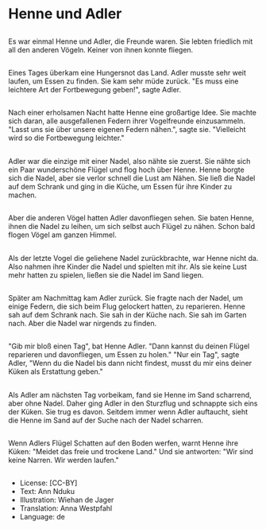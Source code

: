 # Henne und Adler

##
Es war einmal Henne und Adler, die Freunde waren. Sie lebten friedlich mit all den anderen Vögeln. Keiner von ihnen konnte fliegen.

##
Eines Tages überkam eine Hungersnot das Land. Adler musste sehr weit laufen, um Essen zu finden. Sie kam sehr müde zurück. "Es muss eine leichtere Art der Fortbewegung geben!", sagte Adler.

##
Nach einer erholsamen Nacht hatte Henne eine großartige Idee. Sie machte sich daran, alle ausgefallenen Federn ihrer Vogelfreunde einzusammeln. "Lasst uns sie über unsere eigenen Federn nähen.", sagte sie. "Vielleicht wird so die Fortbewegung leichter."

##
Adler war die einzige mit einer Nadel, also nähte sie zuerst. Sie nähte sich ein Paar wunderschöne Flügel und flog hoch über Henne. Henne borgte sich die Nadel, aber sie verlor schnell die Lust am Nähen. Sie ließ die Nadel auf dem Schrank und ging in die Küche, um Essen für ihre Kinder zu machen.

##
Aber die anderen Vögel hatten Adler davonfliegen sehen. Sie baten Henne, ihnen die Nadel zu leihen, um sich selbst auch Flügel zu nähen. Schon bald flogen Vögel am ganzen Himmel.

##
Als der letzte Vogel die geliehene Nadel zurückbrachte, war Henne nicht da. Also nahmen ihre Kinder die Nadel und spielten mit ihr. Als sie keine Lust mehr hatten zu spielen, ließen sie die Nadel im Sand liegen.

##
Später am Nachmittag kam Adler zurück. Sie fragte nach der Nadel, um einige Federn, die sich beim Flug gelockert hatten, zu reparieren. Henne sah auf dem Schrank nach. Sie sah in der Küche nach. Sie sah im Garten nach. Aber die Nadel war nirgends zu finden.

##
"Gib mir bloß einen Tag", bat Henne Adler. "Dann kannst du deinen Flügel reparieren und davonfliegen, um Essen zu holen." "Nur ein Tag", sagte Adler, "Wenn du die Nadel bis dann nicht findest, musst du mir eins deiner Küken als Erstattung geben."

##
Als Adler am nächsten Tag vorbeikam, fand sie Henne im Sand scharrend, aber ohne Nadel. Daher ging Adler in den Sturzflug und schnappte sich eins der Küken. Sie trug es davon. Seitdem immer wenn Adler auftaucht, sieht die Henne im Sand auf der Suche nach der Nadel scharren.

##
Wenn Adlers Flügel Schatten auf den Boden werfen, warnt Henne ihre Küken: "Meidet das freie und trockene Land." Und sie antworten: "Wir sind keine Narren. Wir werden laufen."

##
* License: [CC-BY]
* Text: Ann Nduku
* Illustration: Wiehan de Jager
* Translation: Anna Westpfahl
* Language: de
